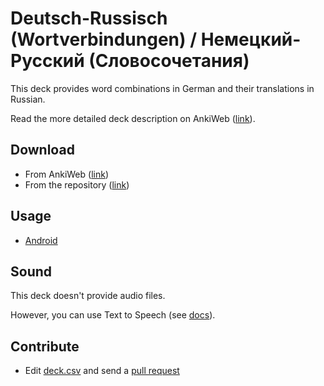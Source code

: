 # Deutsch-Russisch (Wortverbindungen) / Немецкий-Русский (Словосочетания)

This deck provides word combinations in German and their translations in Russian.

Read the more detailed deck description on AnkiWeb ([link](https://ankiweb.net/shared/info/2147373647)).

## Download

- From AnkiWeb ([link](https://ankiweb.net/shared/info/2147373647))
- From the repository ([link](./deck.apkg))

## Usage

- [Android](https://www.youtube.com/watch?v=i7r8Fqc1izs)

## Sound

This deck doesn't provide audio files.

However, you can use Text to Speech (see [docs](https://docs.ankiweb.net/templates/fields.html#text-to-speech-for-individual-fields)).

## Contribute

- Edit [deck.csv](./deck.csv) and send a [pull request](https://docs.github.com/en/github/collaborating-with-pull-requests/proposing-changes-to-your-work-with-pull-requests/creating-a-pull-request)
